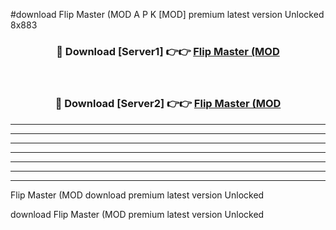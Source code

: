 #download Flip Master (MOD A P K [MOD] premium latest version Unlocked 8x883 



<div align="center">
<h3>🔴 Download [Server1] 👉👉 <a href="https://apkdownload3.web.app/">Flip Master (MOD</a></h3><br>

<h3>🔴 Download [Server2] 👉👉 <a href="https://apkdownload3.web.app/">Flip Master (MOD</a></h3>
</div>





----------------------------------------------------------

----------------------------------------------------------

----------------------------------------------------------

----------------------------------------------------------

----------------------------------------------------------

----------------------------------------------------------

----------------------------------------------------------

Flip Master (MOD download premium latest version Unlocked

download Flip Master (MOD premium latest version Unlocked
